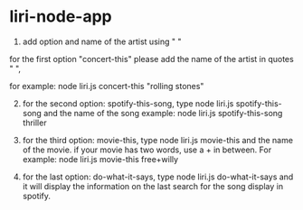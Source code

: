 # liri-node-app

1. add option and name of the artist using " " 

for the first option "concert-this" please add the name of the artist in quotes " ", 

for example:
node liri.js concert-this "rolling stones"

2. for the second option: spotify-this-song, type node liri.js spotify-this-song and the name of the song
example:
node liri.js spotify-this-song thriller

3. for the third option: movie-this, type node liri.js movie-this and the name of the movie. if your movie has two words, use a + in between. 
For example: node liri.js movie-this free+willy

4. for the last option: do-what-it-says, type node liri.js do-what-it-says and it will display the information on the last search for the song display in spotify. 
 

